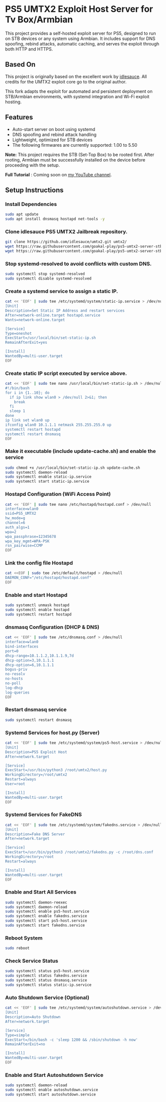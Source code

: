 # PS5 UMTX2 Exploit Host Server for Tv Box/Armbian

This project provides a self-hosted exploit server for PS5, designed to run on STB devices or any system using Armbian. It includes support for DNS spoofing, rebind attacks, automatic caching, and serves the exploit through both HTTP and HTTPS.

## Based On

This project is originally based on the excellent work by [idlesauce](https://github.com/idlesauce/umtx2). All credits for the UMTX2 exploit core go to the original author.

This fork adapts the exploit for automated and persistent deployment on STB/Armbian environments, with systemd integration and Wi-Fi exploit hosting.

## Features

- Auto-start server on boot using systemd
- DNS spoofing and rebind attack handling
- Lightweight, optimized for STB devices
- The following firmwares are currently supported: 1.00 to 5.50

**Note:** This project requires the STB (Set-Top Box) to be rooted first. After rooting, Armbian must be successfully installed on the device before proceeding with the setup.

**Full Tutorial** : Coming soon on [my YouTube channel](https://www.youtube.com/@goplayfull). 

## Setup Instructions

### Install Dependencies
```bash
sudo apt update
sudo apt install dnsmasq hostapd net-tools -y
```

### Clone idlesauce PS5 UMTX2 Jailbreak repository.
```bash
git clone https://github.com/idlesauce/umtx2.git umtx2/
wget https://raw.githubusercontent.com/goakal-play/ps5-umtx2-server-stb/main/update-cache.sh
wget https://raw.githubusercontent.com/goakal-play/ps5-umtx2-server-stb/main/dns.conf
```

### Stop systemd-resolved to avoid conflicts with custom DNS.
```bash
sudo systemctl stop systemd-resolved
sudo systemctl disable systemd-resolved
```

### Create a systemd service to assign a static IP.
```bash
cat << 'EOF' | sudo tee /etc/systemd/system/static-ip.service > /dev/null
[Unit]
Description=Set Static IP Address and restart services
After=network-online.target hostapd.service
Wants=network-online.target

[Service]
Type=oneshot
ExecStart=/usr/local/bin/set-static-ip.sh
RemainAfterExit=yes

[Install]
WantedBy=multi-user.target
EOF
```

### Create static IP script executed by service above.
```bash
cat << 'EOF' | sudo tee nano /usr/local/bin/set-static-ip.sh > /dev/null
#!/bin/bash
for i in {1..10}; do
  if ip link show wlan0 > /dev/null 2>&1; then
    break
  fi
  sleep 1
done
ip link set wlan0 up
ifconfig wlan0 10.1.1.1 netmask 255.255.255.0 up
systemctl restart hostapd
systemctl restart dnsmasq
EOF
```

### Make it executable (include update-cache.sh) and enable the service 
```bash
sudo chmod +x /usr/local/bin/set-static-ip.sh update-cache.sh
sudo systemctl daemon-reload
sudo systemctl enable static-ip.service
sudo systemctl start static-ip.service
```

### Hostapd Configuration (WiFi Access Point)
```bash
cat << 'EOF' | sudo tee nano /etc/hostapd/hostapd.conf > /dev/null
interface=wlan0
ssid=PS5_UMTX2
hw_mode=g
channel=6
auth_algs=1
wpa=2
wpa_passphrase=12345678
wpa_key_mgmt=WPA-PSK
rsn_pairwise=CCMP
EOF
```

### Link the config file Hostapd
```bash
cat <<EOF | sudo tee /etc/default/hostapd > /dev/null
DAEMON_CONF="/etc/hostapd/hostapd.conf"
EOF
```

### Enable and start Hostapd
```bash
sudo systemctl unmask hostapd
sudo systemctl enable hostapd
sudo systemctl restart hostapd
```

### dnsmasq Configuration (DHCP & DNS)
```bash
cat << 'EOF' | sudo tee /etc/dnsmasq.conf > /dev/null
interface=wlan0
bind-interfaces
port=0
dhcp-range=10.1.1.2,10.1.1.9,7d
dhcp-option=3,10.1.1.1
dhcp-option=6,10.1.1.1
bogus-priv
no-resolv
no-hosts
no-poll
log-dhcp
log-queries
EOF
```

### Restart dnsmasq service
```bash
sudo systemctl restart dnsmasq
```

### Systemd Services for host.py (Server)
```bash
cat << 'EOF' | sudo tee /etc/systemd/system/ps5-host.service > /dev/null
[Unit]
Description=PS5 Exploit Host
After=network.target

[Service]
ExecStart=/usr/bin/python3 /root/umtx2/host.py
WorkingDirectory=/root/umtx2
Restart=always
User=root

[Install]
WantedBy=multi-user.target
EOF
```

### Systemd Services for FakeDNS
```bash
cat << 'EOF' | sudo tee /etc/systemd/system/fakedns.service > /dev/null
[Unit]
Description=Fake DNS Server
After=network.target

[Service]
ExecStart=/usr/bin/python3 /root/umtx2/fakedns.py -c /root/dns.conf
WorkingDirectory=/root
Restart=always

[Install]
WantedBy=multi-user.target
EOF
```

### Enable and Start All Services
```bash
sudo systemctl daemon-reexec
sudo systemctl daemon-reload
sudo systemctl enable ps5-host.service
sudo systemctl enable fakedns.service
sudo systemctl start ps5-host.service
sudo systemctl start fakedns.service
```

### Reboot System
```bash
sudo reboot
```

### Check Service Status
```bash
sudo systemctl status ps5-host.service
sudo systemctl status fakedns.service
sudo systemctl status dnsmasq.service
sudo systemctl status static-ip.service
```

### Auto Shutdown Service (Optional)
```bash
cat << 'EOF' | sudo tee /etc/systemd/system/autoshutdown.service > /dev/null
[Unit]
Description=Auto Shutdown
After=network.target

[Service]
Type=simple
ExecStart=/bin/bash -c 'sleep 1200 && /sbin/shutdown -h now'
RemainAfterExit=no

[Install]
WantedBy=multi-user.target
EOF
```

### Enable and Start Autoshutdown Service
```bash
sudo systemctl daemon-reload
sudo systemctl enable autoshutdown.service
sudo systemctl start autoshutdown.service
```